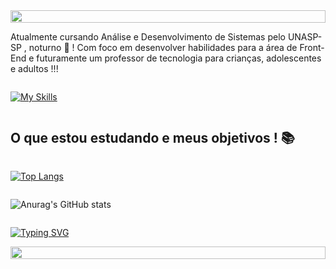 <div style="display: flex; flex-direction: column-reverse">

<img width=100% src="https://capsule-render.vercel.app/api?type=waving&color=0:5564B9,100:ABB7F8"/>

[![Typing SVG](https://readme-typing-svg.herokuapp.com/?color=5D70D9&size=40&center=true&vCenter=true&width=1000&lines=Jo%C3%A3o+Victor+Fel%C3%ADcio+%E2%9C%8C%F0%9F%8F%BD;27+Anos+%F0%9F%97%BF;S%C3%A3o+Paulo/Brasil+%F0%9F%8C%86;An%C3%A1lise+e+Desenvolvimento+de+Sistemas+%F0%9F%93%9A;Bem+Vindo!+:%29)](https://git.io/typing-svg)
  
![Anurag's GitHub stats](https://github-readme-stats.vercel.app/api?username=VictorFelicio&theme=nightowl&show_icons=true&locale=pt-br&include_all_commits=true&count_private=true&card_width=800)

[![Top Langs](https://github-readme-stats.vercel.app/api/top-langs/?username=VictorFelicio&theme=nightowl&show_icons=true&locale=pt-br&langs_count=10&card_width=800)](https://github.com/anuraghazra/github-readme-stats)

## O que estou estudando e meus objetivos ! 📚

[![My Skills](https://skills.thijs.gg/icons?i=html,css,js,nodejs,react,cs,git)](https://skills.thijs.gg)

Atualmente cursando Análise e Desenvolvimento de Sistemas pelo UNASP-SP , noturno 🌙 ! Com foco em desenvolver habilidades para a área de Front-End e futuramente um professor de tecnologia para crianças, adolescentes e adultos !!!
  
<img width=100% src="https://capsule-render.vercel.app/api?type=waving&color=0:5564B9,100:ABB7F8&section=footer"/>
